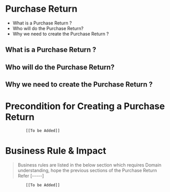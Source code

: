 # Purchase Return

* What is a Purchase Return ?
* Who will do the Purchase Return?
* Why we need to create the Purchase Return ? 

## What is a Purchase Return ?


## Who will do the Purchase Return?


## Why we need to create the Purchase Return ? 


# Precondition for Creating a Purchase Return 




             [[To be Added]]
 




# Business Rule & Impact 

> Business rules are listed in the below section which requires Domain understanding, hope the previous sections of the Purchase Return Refer [-----]


             [[To be Added]]
 


